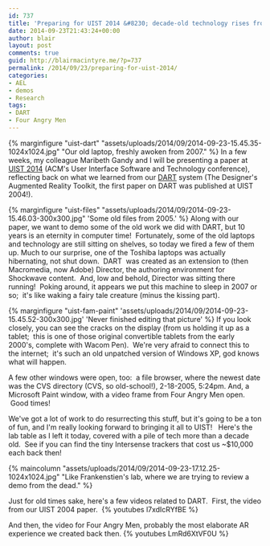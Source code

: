 ```yaml
---
id: 737
title: 'Preparing for UIST 2014 &#8230; decade-old technology rises from the dead!'
date: 2014-09-23T21:43:24+00:00
author: blair
layout: post
comments: true
guid: http://blairmacintyre.me/?p=737
permalink: /2014/09/23/preparing-for-uist-2014/
categories:
- AEL
- demos
- Research
tags:
- DART
- Four Angry Men
---
```


{% marginfigure "uist-dart" "assets/uploads/2014/09/2014-09-23-15.45.35-1024x1024.jpg" "Our old laptop, freshly awoken from 2007." %}
In a few weeks, my colleague Maribeth Gandy and I will be presenting a paper at [UIST 2014](http://www.acm.org/uist/uist2014/) (ACM's User Interface Software and Technology conference), reflecting back on what we learned from our [DART](http://ael.gatech.edu/dart/) system (The Designer's Augmented Reality Toolkit, the first paper on DART was published at UIST 2004!).

{% marginfigure "uist-files" "assets/uploads/2014/09/2014-09-23-15.46.03-300x300.jpg" 'Some old files from 2005.' %} 
Along with our paper, we want to demo some of the old work we did with DART, but 10 years is an eternity in computer time!  Fortunately, some of the old laptops and technology are still sitting on shelves, so today we fired a few of them up. Much to our surprise, one of the Toshiba laptops was actually hibernating, not shut down.  DART  was created as an extension to (then Macromedia, now Adobe) Director, the authoring environment for Shockwave content.  And, low and behold, Director was sitting there running!  Poking around, it appears we put this machine to sleep in 2007 or so;  it's like waking a fairy tale creature (minus the kissing part).

{% marginfigure "uist-fam-paint" 'assets/uploads/2014/09/2014-09-23-15.45.52-300x300.jpg' 'Never finished editing that picture' %}
If you look closely, you can see the cracks on the display (from us holding it up as a tablet;  this is one of those original convertible tablets from the early 2000's, complete with Wacom Pen).  We're very afraid to connect this to the internet;  it's such an old unpatched version of Windows XP, god knows what will happen.

A few other windows were open, too:  a file browser, where the newest date was the CVS directory (CVS, so old-school!), 2-18-2005, 5:24pm. And, a Microsoft Paint window, with a video frame from Four Angry Men open.  Good times!

We've got a lot of work to do resurrecting this stuff, but it's going to be a ton of fun, and I'm really looking forward to bringing it all to UIST!   Here's the lab table as I left it today, covered with a pile of tech more than a decade old.  See if you can find the tiny Intersense trackers that cost us ~$10,000 each back then!

{% maincolumn "assets/uploads/2014/09/2014-09-23-17.12.25-1024x1024.jpg" "Like Frankenstien's lab, where we are trying to review a demo from the dead." %}

Just for old times sake, here's a few videos related to DART.  First, the video from our UIST 2004 paper. 
{% youtubes l7xdIcRYfBE %}

And then, the video for Four Angry Men, probably the most elaborate AR experience we created back then.
{% youtubes LmRd6XtVF0U %}
